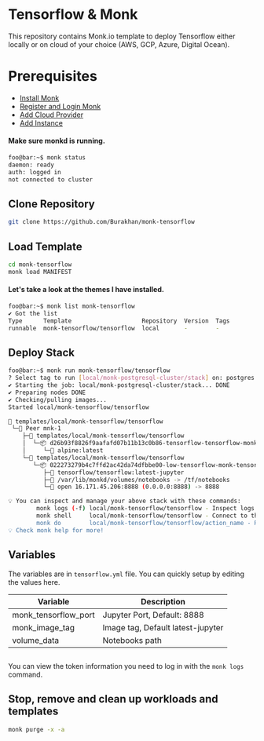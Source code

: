 # Tensorflow & Monk
This repository contains Monk.io template to deploy Tensorflow either locally or on cloud of your choice (AWS, GCP, Azure, Digital Ocean).

# Prerequisites
- [Install Monk](https://docs.monk.io/docs/get-monk)
- [Register and Login Monk](https://docs.monk.io/docs/acc-and-auth)
- [Add Cloud Provider](https://docs.monk.io/docs/cloud-provider)
- [Add Instance](https://docs.monk.io/docs/multi-cloud)

#### Make sure monkd is running.
```bash
foo@bar:~$ monk status
daemon: ready
auth: logged in
not connected to cluster
```

## Clone Repository
```bash
git clone https://github.com/Burakhan/monk-tensorflow
```

## Load Template
```bash
cd monk-tensorflow
monk load MANIFEST
```


#### Let's take a look at the themes I have installed.
```bash
foo@bar:~$ monk list monk-tensorflow
✔ Got the list
Type      Template                    Repository  Version  Tags
runnable  monk-tensorflow/tensorflow  local       -        -

```

## Deploy Stack
```bash
foo@bar:~$ monk run monk-tensorflow/tensorflow
? Select tag to run [local/monk-postgresql-cluster/stack] on: postgres
✔ Starting the job: local/monk-postgresql-cluster/stack... DONE
✔ Preparing nodes DONE
✔ Checking/pulling images...
Started local/monk-tensorflow/tensorflow

🔩 templates/local/monk-tensorflow/tensorflow
 └─🧊 Peer mnk-1
    ├─🔩 templates/local/monk-tensorflow/tensorflow
    │  └─📦 d26b93f8826f9aafafd07b11b13c0b86-tensorflow-tensorflow-monk-alp
    │     └─🧩 alpine:latest
    └─🔩 templates/local/monk-tensorflow/tensorflow
       └─📦 022273279b4c7ffd2ac42da74dfbbe00-low-tensorflow-monk-tensorflow
          ├─🧩 tensorflow/tensorflow:latest-jupyter
          ├─💾 /var/lib/monkd/volumes/notebooks -> /tf/notebooks
          └─🔌 open 16.171.45.206:8888 (0.0.0.0:8888) -> 8888

💡 You can inspect and manage your above stack with these commands:
        monk logs (-f) local/monk-tensorflow/tensorflow - Inspect logs
        monk shell     local/monk-tensorflow/tensorflow - Connect to the container's shell
        monk do        local/monk-tensorflow/tensorflow/action_name - Run defined action (if exists)
💡 Check monk help for more!
```


## Variables
The variables are in `tensorflow.yml` file. You can quickly setup by editing the values here.

| Variable                     	| Description                               	|
|------------------------------	|-------------------------------------------	|
| monk_tensorflow_port          | Jupyter Port, Default: 8888 	               |
| monk_image_tag             	| Image tag, Default latest-jupyter                      	|
| volume_data             	    | Notebooks path                      	|


## 
You can view the token information you need to log in with the `monk logs` command.

## Stop, remove and clean up workloads and templates

```bash
monk purge -x -a
```